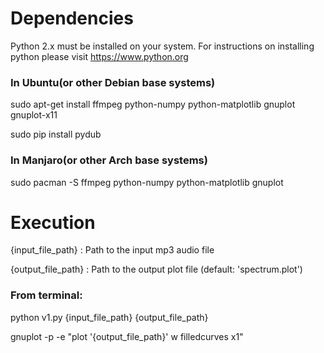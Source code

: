 # Dependencies




Python 2.x must be installed on your system. For instructions on installing python please visit https://www.python.org

### In Ubuntu(or other Debian base systems)

sudo apt-get install ffmpeg python-numpy python-matplotlib gnuplot gnuplot-x11

sudo pip install pydub


### In Manjaro(or other Arch base systems)

sudo pacman -S ffmpeg python-numpy python-matplotlib gnuplot




# Execution




{input_file_path}	:	Path to the input mp3 audio file

{output_file_path}	:	Path to the output plot file (default: 'spectrum.plot')


### From terminal:

python v1.py {input_file_path} {output_file_path}

gnuplot -p -e "plot '{output_file_path}' w filledcurves x1"

